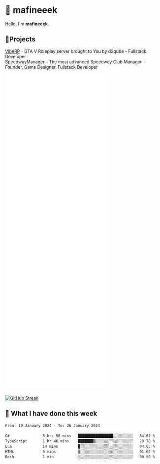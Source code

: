 # 👋 mafineeek
Hello, I'm **mafineeek**.

## 📝Projects

[VibeRP](https://v-rp.pl) - GTA V Roleplay server brought to You by d2qube - Fullstack Developer<br/>
SpeedwayManager - The most advanced Speedway Club Manager - Founder, Game Designer, Fullstack Developer


![](./github-metrics.svg)

[![GitHub Streak](https://streak-stats.demolab.com/?user=mafineeek)](https://git.io/streak-stats)

## 📰 What I have done this week
<!--START_SECTION:waka-->

```txt
From: 19 January 2024 - To: 26 January 2024

C#               3 hrs 58 mins   ████████████████░░░░░░░░░   64.62 %
TypeScript       1 hr 46 mins    ███████▒░░░░░░░░░░░░░░░░░   28.78 %
Lua              14 mins         █░░░░░░░░░░░░░░░░░░░░░░░░   04.03 %
HTML             6 mins          ▒░░░░░░░░░░░░░░░░░░░░░░░░   01.64 %
Bash             1 min           ░░░░░░░░░░░░░░░░░░░░░░░░░   00.50 %
```

<!--END_SECTION:waka-->
